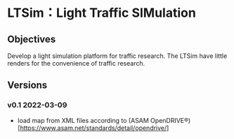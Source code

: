 # LTSim：Light Traffic SIMulation 

## Objectives

Develop a light simulation platform for traffic research.
The LTSim have little renders for the convenience of traffic research.

## Versions

### v0.1 2022-03-09

- load map from XML files according to (ASAM OpenDRIVE®)[https://www.asam.net/standards/detail/opendrive/]


